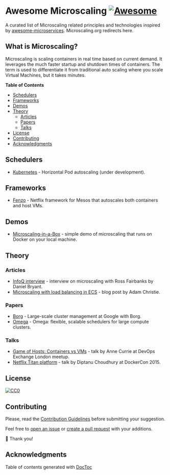 # Awesome Microscaling [![Awesome](https://cdn.rawgit.com/sindresorhus/awesome/d7305f38d29fed78fa85652e3a63e154dd8e8829/media/badge.svg)](https://github.com/sindresorhus/awesome)

A curated list of Microscaling related principles and technologies inspired by [awesome-microservices](https://github.com/mfornos/awesome-microservices). Microscaling.org redirects here.

## What is Microscaling?

Microscaling is scaling containers in real time based on current demand. It leverages the much faster startup and shutdown times of containers. The term is used to differentiate it from traditional auto scaling where you scale Virtual Machines, but it takes minutes.

<!-- START doctoc generated TOC please keep comment here to allow auto update -->
<!-- DON'T EDIT THIS SECTION, INSTEAD RE-RUN doctoc TO UPDATE -->
**Table of Contents**

- [Schedulers](#schedulers)
- [Frameworks](#frameworks)
- [Demos](#demos)
- [Theory](#theory)
  - [Articles](#articles)
  - [Papers](#papers)
  - [Talks](#talks)
- [License](#license)
- [Contributing](#contributing)
- [Acknowledgments](#acknowledgments)

<!-- END doctoc generated TOC please keep comment here to allow auto update -->

## Schedulers

- [Kubernetes](https://github.com/kubernetes/kubernetes/blob/cf8c2105028719b309e2bdc15ad93067247f08ba/docs/design/horizontal-pod-autoscaler.md#horizontal-pod-autoscaling) - Horizontal Pod autoscaling (under development).

## Frameworks

- [Fenzo](https://github.com/Netflix/Fenzo) - Netflix framework for Mesos that autoscales both containers and host VMs.

## Demos

- [Microscaling-in-a-Box](https://app.force12.io) - simple demo of microscaling that runs on Docker on your local machine.

## Theory

### Articles

- [InfoQ interview](http://www.infoq.com/news/2015/09/force12io-microscaling-mesos) - interview on microscaling with Ross Fairbanks by Daniel Bryant.
- [Microscaling with load balancing in ECS](http://circle-theory.blogspot.co.uk/2015/11/microscaling-with-load-balancing-in.html) - blog post by Adam Christie.

### Papers

- [Borg](http://research.google.com/pubs/pub43438.html) - Large-scale cluster management at Google with Borg.
- [Omega](http://research.google.com/pubs/pub41684.html) - Omega: flexible, scalable schedulers for large compute clusters.

### Talks

- [Game of Hosts: Containers vs VMs](https://www.youtube.com/watch?v=LaeQnlf2U84&index=1&list=PLDbVx7MrElf2VxfaOhNGAHgStgVaILlr4) - talk by Anne Currie at DevOps Exchange London meetup.
- [Netflix Titan platform](https://www.youtube.com/watch?v=V3OfAATYksM) - talk by Diptanu Choudhury at DockerCon 2015.

## License

[![CC0](http://i.creativecommons.org/p/zero/1.0/88x31.png)](http://creativecommons.org/publicdomain/zero/1.0/)

## Contributing

Please, read the [Contribution Guidelines](https://github.com/force12io/awesome-microscaling/blob/master/CONTRIBUTING.md) before submitting your suggestion.

Feel free to [open an issue](https://github.com/force12io/awesome-microscaling/issues) or [create a pull request](https://github.com/force12io/awesome-microscaling/pulls) with your additions.

:star2: Thank you!

## Acknowledgments

Table of contents generated with [DocToc](https://github.com/thlorenz/doctoc)

